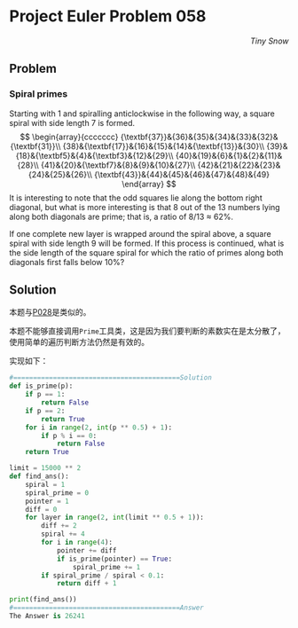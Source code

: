 # Project Euler	Problem 058

<p align="right"><i>Tiny Snow</i></p>



## Problem

### Spiral primes

Starting with 1 and spiralling anticlockwise in the following way, a square spiral with side length 7 is formed.
$$
\begin{array}{ccccccc}
{\textbf{37}}&{36}&{35}&{34}&{33}&{32}&{\textbf{31}}\\
{38}&{\textbf{17}}&{16}&{15}&{14}&{\textbf{13}}&{30}\\
{39}&{18}&{\textbf5}&{4}&{\textbf3}&{12}&{29}\\
{40}&{19}&{6}&{1}&{2}&{11}&{28}\\
{41}&{20}&{\textbf7}&{8}&{9}&{10}&{27}\\
{42}&{21}&{22}&{23}&{24}&{25}&{26}\\
{\textbf{43}}&{44}&{45}&{46}&{47}&{48}&{49}
\end{array}
$$
It is interesting to note that the odd squares lie along the bottom right diagonal, but what is more interesting is that 8 out of the 13 numbers lying along both diagonals are prime; that is, a ratio of 8/13 ≈ 62%.

If one complete new layer is wrapped around the spiral above, a square spiral with side length 9 will be formed. If this process is continued, what is the side length of the square spiral for which the ratio of primes along both diagonals first falls below 10%?



## Solution

本题与[P028](../P028/P028_Note.md)是类似的。

本题不能够直接调用`Prime`工具类，这是因为我们要判断的素数实在是太分散了，使用简单的遍历判断方法仍然是有效的。

实现如下：

```python
#==========================================Solution
def is_prime(p):
    if p == 1:
        return False
    if p == 2:
        return True
    for i in range(2, int(p ** 0.5) + 1):
        if p % i == 0:
            return False
    return True

limit = 15000 ** 2
def find_ans():
    spiral = 1
    spiral_prime = 0
    pointer = 1
    diff = 0
    for layer in range(2, int(limit ** 0.5 + 1)):
        diff += 2
        spiral += 4
        for i in range(4):
            pointer += diff
            if is_prime(pointer) == True:
                spiral_prime += 1
        if spiral_prime / spiral < 0.1:
            return diff + 1

print(find_ans())
#==========================================Answer
The Answer is 26241
```

